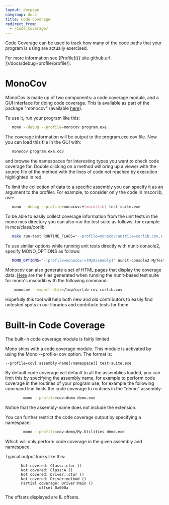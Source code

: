 ```yaml
---
layout: docpage
navgroup: docs
title: Code Coverage
redirect_from:
  - /Code_Coverage/
---
```


Code Coverage can be used to track how many of the code paths that your program is using are actually exercised.

For more information see [Profile]({{ site.github.url }}/docs/debug+profile/profile/).

MonoCov
=======

MonoCov is made up of two components: a code coverage module, and a GUI interface for doing code coverage. This is available as part of the package "monocov" (available [here](http://github.com/mono/monocov)).

To use it, run your program like this:

``` bash
   mono --debug --profile=monocov program.exe
```

The coverage information will be output to the program.exe.cov file. Now you can load this file in the GUI with:

``` bash
   monocov program.exe.cov
```

and browse the namespaces for interesting types you want to check code coverage for. Double clicking on a method will bring up a viewer with the source file of the method with the lines of code not reached by execution highlighted in red.

To limit the collection of data to a specific assembly you can specify it as an argument to the profiler. For example, to consider only the code in mscorlib, use:

``` bash
   mono --debug --profile=monocov:+[mscorlib] test-suite.exe
```

To be able to easily collect coverage information from the unit tests in the mono mcs directory you can also run the test suite as follows, for example in mcs/class/corlib:

``` bash
   make run-test RUNTIME_FLAGS="--profile=monocov:outfile=corlib.cov,+[mscorlib]"
```

To use similar options while running unit tests directly with nunit-console2, specify MONO\_OPTIONS as follows:

``` bash
   MONO_OPTIONS="--profile=monocov:+[MyAssembly]" nunit-console2 MyTestAssembly.dll
```

Monocov can also generate a set of HTML pages that display the coverage data. [Here](http://primates.ximian.com/~lupus/corlib-cov/project.html) are the files generated when running the nunit-based test suite for mono's mscorlib with the following command:

``` bash
    monocov --export-html=/tmp/corlib-cov corlib.cov
```

Hopefully this tool will help both new and old contributors to easily find untested spots in our libraries and contribute tests for them.

Built-in Code Coverage
======================

The built-in code coverage module is fairly limited

Mono ships with a code coverage module. This module is activated by using the Mono --profile=cov option. The format is:

    --profile=cov[:assembly-name[/namespace]] test-suite.exe

 By default code coverage will default to all the assemblies loaded, you can limit this by specifying the assembly name, for example to perform code coverage in the routines of your program use, for example the following command line limits the code coverage to routines in the "demo" assembly:

``` bash
        mono --profile=cov:demo demo.exe
```

Notice that the assembly-name does not include the extension.

You can further restrict the code coverage output by specifying a namespace:

``` bash
        mono --profile=cov:demo/My.Utilities demo.exe
```

Which will only perform code coverage in the given assembly and namespace.

Typical output looks like this:

           Not covered: Class:.ctor ()
           Not covered: Class:A ()
           Not covered: Driver:.ctor ()
           Not covered: Driver:method ()
           Partial coverage: Driver:Main ()
                   offset 0x000a

The offsets displayed are IL offsets.
